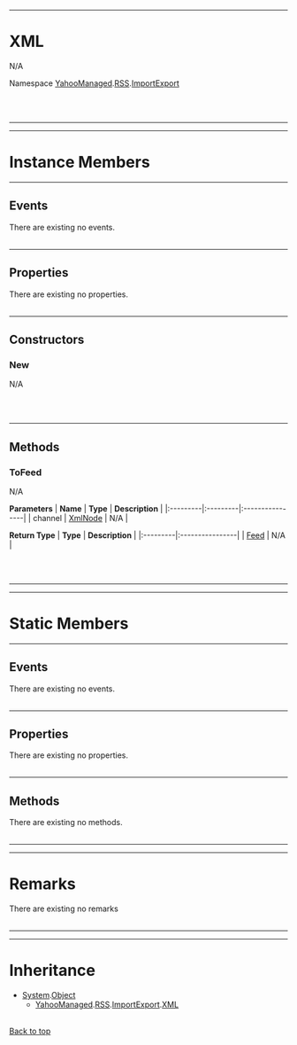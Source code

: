
---


# XML #
N/A

Namespace [YahooManaged](namespaceYahooManaged.md).[RSS](namespaceYahooManagedRSS.md).[ImportExport](namespaceYahooManagedFinanceImportExport.md)



<br></br>

---


---

# Instance Members #

---

## Events ##

There are existing no events.
<br></br>


---

## Properties ##

There are existing no properties.
<br></br>


---

## Constructors ##

### New ###
N/A

<br></br>


---

## Methods ##

### ToFeed ###

N/A

**Parameters**
| **Name** | **Type** | **Description** |
|:---------|:---------|:----------------|
| channel  | [XmlNode](http://social.msdn.microsoft.com/search/en-us/?query=XmlNode) | N/A             |


**Return Type**
| **Type** | **Description** |
|:---------|:----------------|
| [Feed](classFeed#.md) | N/A             |

<br></br>


---


---

# Static Members #

---

## Events ##

There are existing no events.
<br></br>


---

## Properties ##

There are existing no properties.
<br></br>


---

## Methods ##

There are existing no methods.
<br></br>


---


---

# Remarks #

There are existing no remarks
<br></br>


---


---

# Inheritance #

  * [System](http://msdn.microsoft.com/en-US/library/system.aspx).[Object](http://msdn.microsoft.com/en-US/library/system.object.aspx)
    * [YahooManaged](namespaceYahooManaged.md).[RSS](namespaceYahooManagedRSS.md).[ImportExport](namespaceYahooManagedFinanceImportExport.md).[XML](classRSSXML#.md)
<br></br>

[Back to top](classRSSXML#XML.md)